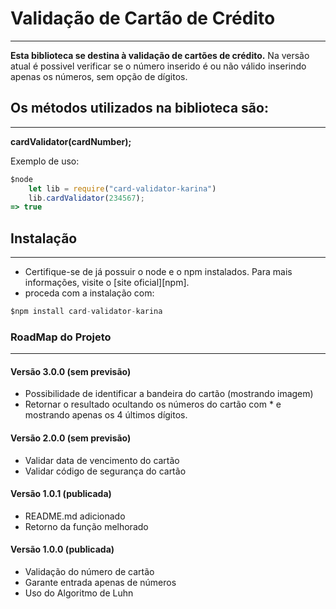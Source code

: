 # Validação de Cartão de Crédito
---

**Esta biblioteca se destina à validação de cartões de crédito.** 
Na versão atual é possivel verificar se o número inserido é ou não válido inserindo apenas os números, sem opção de dígitos.

## Os métodos utilizados na biblioteca são:
---

**cardValidator(cardNumber);**

Exemplo de uso:

```javascript
$node
	let lib = require("card-validator-karina")
	lib.cardValidator(234567);
=> true
```

## Instalação
---

+ Certifique-se de já possuir o node e o npm instalados. Para mais informações, visite o [site oficial][npm].
+ proceda com a instalação com:

```javascript
$npm install card-validator-karina
```

### RoadMap do Projeto
----

#### Versão 3.0.0 (sem previsão)
+ Possibilidade de identificar a bandeira do cartão (mostrando imagem)
+ Retornar o resultado ocultando os números do cartão com * e mostrando apenas os 4 últimos dígitos.

#### Versão 2.0.0 (sem previsão)
+ Validar data de vencimento do cartão
+ Validar código de segurança do cartão

#### Versão 1.0.1 (publicada)
+ README.md adicionado
+ Retorno da função melhorado

#### Versão 1.0.0 (publicada)
+ Validação do número de cartão
+ Garante entrada apenas de números
+ Uso do Algoritmo de Luhn